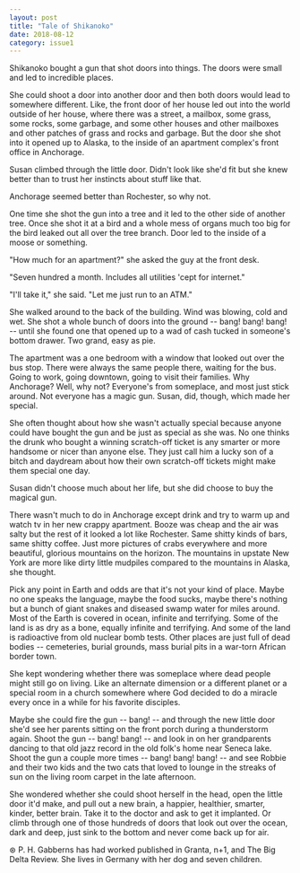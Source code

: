 ```yaml
---
layout: post
title: "Tale of Shikanoko"
date: 2018-08-12
category: issue1
---
```


Shikanoko bought a gun that shot doors into things. The doors were small and led to incredible places.

She could shoot a door into another door and then both doors would lead to somewhere different. Like, the front door of her house led out into the world outside of her house, where there was a street, a mailbox, some grass, some rocks, some garbage, and some other houses and other mailboxes and other patches of grass and rocks and garbage. But the door she shot into it opened up to Alaska, to the inside of an apartment complex's front office in Anchorage.

Susan climbed through the little door. Didn't look like she'd fit but she knew better than to trust her instincts about stuff like that.

Anchorage seemed better than Rochester, so why not.

One time she shot the gun into a tree and it led to the other side of another tree. Once she shot it at a bird and a whole mess of organs much too big for the bird leaked out all over the tree branch. Door led to the inside of a moose or something.

"How much for an apartment?" she asked the guy at the front desk.

"Seven hundred a month. Includes all utilities 'cept for internet."

"I'll take it," she said. "Let me just run to an ATM."

She walked around to the back of the building. Wind was blowing, cold and wet. She shot a whole bunch of doors into the ground -- bang! bang! bang! -- until she found one that opened up to a wad of cash tucked in someone's bottom drawer. Two grand, easy as pie.

The apartment was a one bedroom with a window that looked out over the bus stop. There were always the same people there, waiting for the bus. Going to work, going downtown, going to visit their families. Why Anchorage? Well, why not? Everyone's from someplace, and most just stick around. Not everyone has a magic gun. Susan, did, though, which made her special.

She often thought about how she wasn't actually special because anyone could have bought the gun and be just as special as she was. No one thinks the drunk who bought a winning scratch-off ticket is any smarter or more handsome or nicer than anyone else. They just call him a lucky son of a bitch and daydream about how their own scratch-off tickets might make them special one day.

Susan didn't choose much about her life, but she did choose to buy the magical gun.

There wasn't much to do in Anchorage except drink and try to warm up and watch tv in her new crappy apartment. Booze was cheap and the air was salty but the rest of it looked a lot like Rochester. Same shitty kinds of bars, same shitty coffee. Just more pictures of crabs everywhere and more beautiful, glorious mountains on the horizon. The mountains in upstate New York are more like dirty little mudpiles compared to the mountains in Alaska, she thought.

Pick any point in Earth and odds are that it's not your kind of place. Maybe no one speaks the language, maybe the food sucks, maybe there's nothing but a bunch of giant snakes and diseased swamp water for miles around. Most of the Earth is covered in ocean, infinite and terrifying. Some of the land is as dry as a bone, equally infinite and terrifying. And some of the land is radioactive from old nuclear bomb tests. Other places are just full of dead bodies -- cemeteries, burial grounds, mass burial pits in a war-torn African border town.

She kept wondering whether there was someplace where dead people might still go on living. Like an alternate dimension or a different planet or a special room in a church somewhere where God decided to do a miracle every once in a while for his favorite disciples.

Maybe she could fire the gun -- bang! -- and through the new little door she'd see her parents sitting on the front porch during a thunderstorm again. Shoot the gun -- bang! bang! -- and look in on her grandparents dancing to that old jazz record in the old folk's home near Seneca lake. Shoot the gun a couple more times -- bang! bang! bang! -- and see Robbie and their two kids and the two cats that loved to lounge in the streaks of sun on the living room carpet in the late afternoon.

She wondered whether she could shoot herself in the head, open the little door it'd make, and pull out a new brain, a happier, healthier, smarter, kinder, better brain. Take it to the doctor and ask to get it implanted. Or climb through one of those hundreds of doors that look out over the ocean, dark and deep, just sink to the bottom and never come back up for air.

⊛ P. H. Gabberns has had worked published in Granta, n+1, and The Big Delta Review. She lives in Germany with her dog and seven children.
